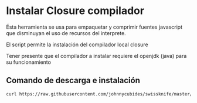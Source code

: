 # Instalar Closure compilador

Ésta herramienta se usa para empaquetar y comprimir fuentes javascript que disminuyan el uso de
recursos del interprete.

El script permite la instalación del compilador local closure

Tener presente que el compilador a instalar requiere el openjdk (java) para su funcionamiento

## Comando de descarga e instalación

```bash
curl https://raw.githubusercontent.com/johnnycubides/swissknife/master/bash/installs/clousure-compiler/closure-compiler.sh | sh
```
